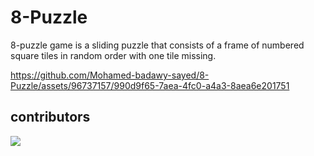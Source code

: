 # 8-Puzzle
8-puzzle game is a sliding puzzle that consists of a frame of numbered square tiles in random order with one tile missing.


https://github.com/Mohamed-badawy-sayed/8-Puzzle/assets/96737157/990d9f65-7aea-4fc0-a4a3-8aea6e201751




## contributors 

<a href="https://github.com/0xBadawy/8-Puzzle/graphs/contributors">
  <img src="https://contrib.rocks/image?repo=0xBadawy/8-Puzzle" />
</a>
